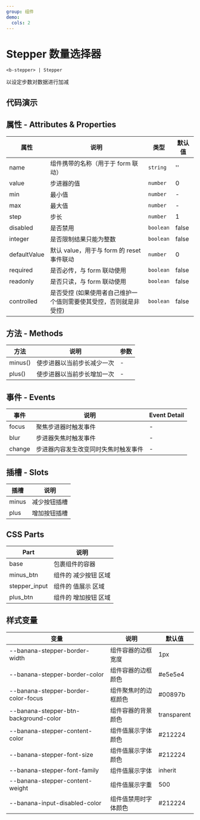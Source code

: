 ```yaml
---
group: 组件
demo:
  cols: 2
---
```


# Stepper 数量选择器

```
<b-stepper> | Stepper
```

以设定步数对数据进行加减

## 代码演示

<code src="./demos/basicUsage.tsx"></code>
<code src="./demos/inputRange.tsx"></code>
<code src="./demos/setStepLen.tsx"></code>
<code src="./demos/stepChange.tsx"></code>

## 属性 - Attributes & Properties

| 属性         | 说明                                                              | 类型      | 默认值 |
| ------------ | ----------------------------------------------------------------- | --------- | ------ |
| name         | 组件携带的名称（用于于 form 联动）                                | `string`  | ''     |
| value        | 步进器的值                                                        | `number`  | 0      |
| min          | 最小值                                                            | `number`  | -      |
| max          | 最大值                                                            | `number`  | -      |
| step         | 步长                                                              | `number`  | 1      |
| disabled     | 是否禁用                                                          | `boolean` | false  |
| integer      | 是否限制结果只能为整数                                            | `boolean` | false  |
| defaultValue | 默认 value，用于与 form 的 reset 事件联动                         | `number`  | 0      |
| required     | 是否必传，与 form 联动使用                                        | `boolean` | false  |
| readonly     | 是否只读，与 form 联动使用                                        | `boolean` | false  |
| controlled   | 是否受控 (如果使用者自己维护一个值则需要使其受控，否则就是非受控) | `boolean` | false  |

## 方法 - Methods

| 方法    | 说明                       | 参数 |
| ------- | -------------------------- | ---- |
| minus() | 使步进器以当前步长减少一次 | -    |
| plus()  | 使步进器以当前步长增加一次 | -    |

## 事件 - Events

| 事件   | 说明                                 | Event Detail |
| ------ | ------------------------------------ | ------------ |
| focus  | 聚焦步进器时触发事件                 | -            |
| blur   | 步进器失焦时触发事件                 | -            |
| change | 步进器内容发生改变同时失焦时触发事件 | -            |

## 插槽 - Slots

| 插槽  | 说明         |
| ----- | ------------ |
| minus | 减少按钮插槽 |
| plus  | 增加按钮插槽 |

## CSS Parts

| Part          | 说明                 |
| ------------- | -------------------- |
| base          | 包裹组件的容器       |
| minus_btn     | 组件的 减少按钮 区域 |
| stepper_input | 组件的 值展示 区域   |
| plus_btn      | 组件的 增加按钮 区域 |

## 样式变量

| 变量                                  | 说明                 | 默认值      |
| ------------------------------------- | -------------------- | ----------- |
| --banana-stepper-border-width         | 组件容器的边框宽度   | 1px         |
| --banana-stepper-border-color         | 组件容器的边框颜色   | #e5e5e4     |
| --banana-stepper-border-color-focus   | 组件聚焦时的边框颜色 | #00897b     |
| --banana-stepper-btn-background-color | 组件容器的背景颜色   | transparent |
| --banana-stepper-content-color        | 组件值展示字体颜色   | #212224     |
| --banana-stepper-font-size            | 组件值展示字体颜色   | #212224     |
| --banana-stepper-font-family          | 组件值展示字体       | inherit     |
| --banana-stepper-content-weight       | 组件值展示字重       | 500         |
| --banana-input-disabled-color         | 组件值禁用时字体颜色 | #212224     |
